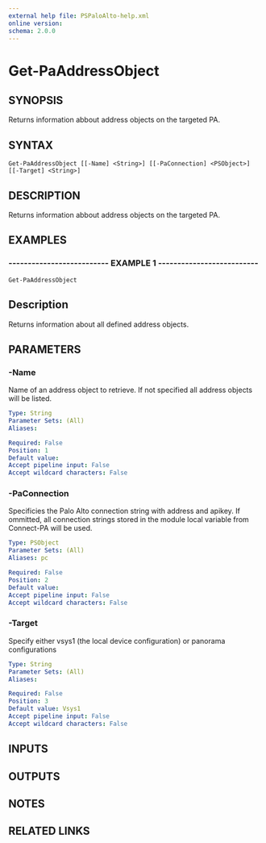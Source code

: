 ```yaml
---
external help file: PSPaloAlto-help.xml
online version: 
schema: 2.0.0
---
```


# Get-PaAddressObject
## SYNOPSIS
Returns information abbout address objects on the targeted PA.

## SYNTAX

```
Get-PaAddressObject [[-Name] <String>] [[-PaConnection] <PSObject>] [[-Target] <String>]
```

## DESCRIPTION
Returns information abbout address objects on the targeted PA.

## EXAMPLES

### -------------------------- EXAMPLE 1 --------------------------
```
Get-PaAddressObject
```

Description
-----------
Returns information about all defined address objects.

## PARAMETERS

### -Name
Name of an address object to retrieve.
If not specified all address objects will be listed.

```yaml
Type: String
Parameter Sets: (All)
Aliases: 

Required: False
Position: 1
Default value: 
Accept pipeline input: False
Accept wildcard characters: False
```

### -PaConnection
Specificies the Palo Alto connection string with address and apikey.
If ommitted, all connection strings stored in the module local variable from Connect-PA will be used.

```yaml
Type: PSObject
Parameter Sets: (All)
Aliases: pc

Required: False
Position: 2
Default value: 
Accept pipeline input: False
Accept wildcard characters: False
```

### -Target
Specify either vsys1 (the local device configuration) or panorama configurations

```yaml
Type: String
Parameter Sets: (All)
Aliases: 

Required: False
Position: 3
Default value: Vsys1
Accept pipeline input: False
Accept wildcard characters: False
```

## INPUTS

## OUTPUTS

## NOTES

## RELATED LINKS

